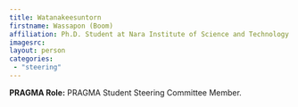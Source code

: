 ```yaml
---
title: Watanakeesuntorn
firstname: Wassapon (Boom)
affiliation: Ph.D. Student at Nara Institute of Science and Technology (NAIST)
imagesrc: 
layout: person
categories:
 - "steering"
---
```


**PRAGMA Role:** PRAGMA Student Steering Committee Member.

